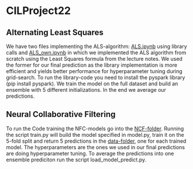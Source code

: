# CILProject22

## Alternating Least Squares
We have two files implementing the ALS-algorithm: [ALS.ipynb](https://github.com/B1T0/CILProject22/blob/main/notebooks/ALS.ipynb) using library calls and [ALS_own.ipynb](https://github.com/B1T0/CILProject22/blob/main/notebooks/ALS_own.ipynb) in which we implemented the ALS algorithm from scratch using the Least Squares formula from the lecture notes. We used the former for our final prediction as the library implementation is more efficient and yields better performance for hyperparameter tuning during grid-search. To run the library-code you need to install the pyspark library (pip install pyspark).
We train the model on the full dataset and build an ensemble with 5 different initializations. In the end we average our predictions.

## Neural Collaborative Filtering
To run the Code training the NFC-models go into the [NCF-folder](https://github.com/B1T0/CILProject22/tree/main/src/models/NCF). Running the script train.py will build the model specified in model.py, train it on the 5-fold split and return 5 predictions in the [data-folder](https://github.com/B1T0/CILProject22/tree/main/data), one for each trained model. The hyperparameters are the ones we used in our final predictions are doing hyperparameter tuning.
To average the predictions into one ensemble prediciton run the script load_model_predict.py.
